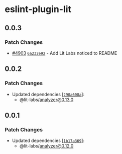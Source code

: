 # eslint-plugin-lit

## 0.0.3

### Patch Changes

- [#4903](https://github.com/lit/lit/pull/4903) [`6a232e92`](https://github.com/lit/lit/commit/6a232e92af9372892c7a916dd3d25947be674ee0) - Add Lit Labs noticed to README

## 0.0.2

### Patch Changes

- Updated dependencies [[`290a608a`](https://github.com/lit/lit/commit/290a608aa2297e8b99a5424dc90632b97c66386c)]:
  - @lit-labs/analyzer@0.13.0

## 0.0.1

### Patch Changes

- Updated dependencies [[`1b17a369`](https://github.com/lit/lit/commit/1b17a369f3ecf54d2617fe08b0d52fd0f993074b)]:
  - @lit-labs/analyzer@0.12.0
